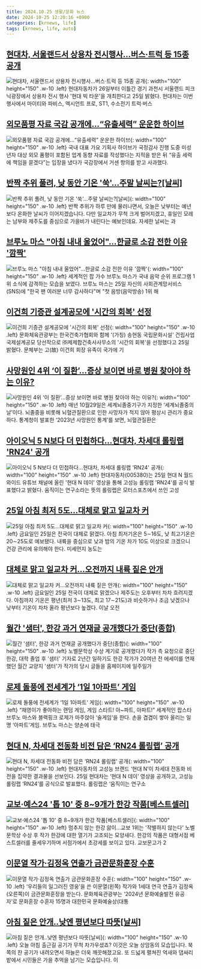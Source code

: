 ```yaml
---
title: 2024.10.25 생활/문화 뉴스
date: 2024-10-25 12:20:16 +0900
categories: [krnews, life]
tags: [krnews, life, auto]
---
```

## [현대차, 서울랜드서 상용차 전시행사…버스·트럭 등 15종 공개](https://n.news.naver.com/mnews/article/011/0004406960)

![현대차, 서울랜드서 상용차 전시행사…버스·트럭 등 15종 공개](https://mimgnews.pstatic.net/image/origin/011/2024/10/25/4406960.jpg?type=nf220_150){: width="100" height="150" .w-10 .left}
현대자동차가 26일부터 이틀간 경기 과천시 서울랜드 피크닉광장에서 상용차 전시 행사 '현대 빅 타운'을 개최한다고 25일 밝혔다. 현대차는 이번 행사에서 마이티와 파비스, 엑시언트 프로, ST1, 수소전기 트럭·버스

## [외모품평 자료 국감 공개에…“유출세력” 운운한 하이브](https://n.news.naver.com/mnews/article/005/0001733755)

![외모품평 자료 국감 공개에…“유출세력” 운운한 하이브](https://mimgnews.pstatic.net/image/origin/005/2024/10/25/1733755.jpg?type=nf220_150){: width="100" height="150" .w-10 .left}
국내 대표 가요 기획사 하이브가 국정감사 진행 도중 미성년자 대상 외모 품평이 포함된 업계 동향 자료를 작성했다는 지적을 받은 뒤 “유출 세력에 책임을 묻겠다”는 입장을 냈다가 국감장에서 거센 항의를 받고 사과했다.

## [반짝 추위 풀려, 낮 동안 기온 '쑥'...주말 날씨는?[날씨]](https://n.news.naver.com/mnews/article/052/0002104582)

![반짝 추위 풀려, 낮 동안 기온 '쑥'...주말 날씨는?[날씨]](https://mimgnews.pstatic.net/image/origin/052/2024/10/25/2104582.jpg?type=nf220_150){: width="100" height="150" .w-10 .left}
반짝 추위가 하루 만에 물러나면서, 오늘은 낮부터는 예년보다 온화한 날씨가 이어지겠습니다. 다만 일교차가 무척 크게 벌어지겠고, 휴일인 모레는 남부와 제주도를 중심으로 가을비가 내린다는 예보인데요. 자세한 날씨는 과

## [브루노 마스 "아침 내내 울었어"…한글로 소감 전한 이유 '깜짝'](https://n.news.naver.com/mnews/article/015/0005048709)

![브루노 마스 "아침 내내 울었어"…한글로 소감 전한 이유 '깜짝'](https://mimgnews.pstatic.net/image/origin/015/2024/10/25/5048709.jpg?type=nf220_150){: width="100" height="150" .w-10 .left}
세계적인 팝 가수 브루노 마스가 국내 음악 순위 프로그램 1위 소식에 감격하는 모습을 보였다. 브루노 마스는 25일 자신의 사회관계망서비스(SNS)에 "한국 팬 여러분 너무 감사하다"며 "첫 음방(음악방송) 1위 해

## [이건희 기증관 설계공모에 '시간의 회복' 선정](https://n.news.naver.com/mnews/article/003/0012863403)

![이건희 기증관 설계공모에 '시간의 회복' 선정](https://mimgnews.pstatic.net/image/origin/003/2024/10/25/12863403.jpg?type=nf220_150){: width="100" height="150" .w-10 .left}
문화체육관광부는 한국건축가협회와 함께 '(가칭) 송현동 국립문화시설' 건립사업 국제설계공모 당선작으로 ㈜제제합건축사사무소의 '시간의 회복'을 선정했다고 25일 밝혔다. 문체부는 고(故) 이건희 회장 유족이 국가에 기

## [사망원인 4위 ‘이 질환’…증상 보이면 바로 병원 찾아야 하는 이유?](https://n.news.naver.com/mnews/article/662/0000054663)

![사망원인 4위 ‘이 질환’…증상 보이면 바로 병원 찾아야 하는 이유?](https://mimgnews.pstatic.net/image/origin/662/2024/10/24/54663.jpg?type=nf220_150){: width="100" height="150" .w-10 .left}
매년 10월29일은 세계뇌졸중기구가 지정한 ‘세계뇌졸중의 날’이다. 뇌졸중을 비롯해 뇌혈관질환으로 인한 사망자가 적지 않아 평상시 관리가 중요하다. 통계청이 발표한 ‘2023년 사망원인 통계’를 보면, 뇌혈관질환은

## [아이오닉 5 N보다 더 민첩하다…현대차, 차세대 롤링랩 'RN24' 공개](https://n.news.naver.com/mnews/article/421/0007866890)

![아이오닉 5 N보다 더 민첩하다…현대차, 차세대 롤링랩 'RN24' 공개](https://mimgnews.pstatic.net/image/origin/421/2024/10/25/7866890.jpg?type=nf220_150){: width="100" height="150" .w-10 .left}
현대자동차(005380)는 25일 현대 N 월드와이드 유튜브 채널에 올린 '현대 N 데이' 영상을 통해 고성능 롤링랩 'RN24'를 공식 발표했다고 밝혔다. 움직이는 연구소라는 뜻의 롤링랩은 모터스포츠에서 쓰인 고성

## [25일 아침 최저 5도…대체로 맑고 일교차 커](https://n.news.naver.com/mnews/article/016/0002378634)

![25일 아침 최저 5도…대체로 맑고 일교차 커](https://mimgnews.pstatic.net/image/origin/016/2024/10/24/2378634.jpg?type=nf220_150){: width="100" height="150" .w-10 .left}
금요일인 25일은 전국이 대체로 맑겠다. 아침 최저기온은 5∼16도, 낮 최고기온은 20∼25도로 예보됐다. 내륙을 중심으로 낮과 밤의 기온 차가 10도 이상으로 크겠으니 건강 관리에 유의해야 한다. 미세먼지 농도는

## [대체로 맑고 일교차 커…오전까지 내륙 짙은 안개](https://n.news.naver.com/mnews/article/001/0015005484)

![대체로 맑고 일교차 커…오전까지 내륙 짙은 안개](https://mimgnews.pstatic.net/image/origin/001/2024/10/25/15005484.jpg?type=nf220_150){: width="100" height="150" .w-10 .left}
금요일인 25일 전국이 대체로 맑겠으나 제주도는 오후부터 차차 흐려지겠다. 아침까지 기온은 평년(최저 3∼13도, 최고 17∼21도)과 비슷하거나 조금 낮겠으나 낮부터 기온이 차차 올라 평년보다 높겠다. 이날 오전

## [월간 '샘터', 한강 과거 연재글 공개했다가 중단(종합)](https://n.news.naver.com/mnews/article/001/0015006211)

![월간 '샘터', 한강 과거 연재글 공개했다가 중단(종합)](https://mimgnews.pstatic.net/image/origin/001/2024/10/25/15006211.jpg?type=nf220_150){: width="100" height="150" .w-10 .left}
노벨문학상 수상 계기로 공개했다가 작가 측 요청으로 중단 한강, 대학 졸업 후 '샘터' 기자로 2년간 일하기도 한강 작가가 20여년 전 에세이를 연재했던 월간 교양지 '샘터'가 작가의 당시 글들을 홈페이지에 일주일가

## [로제 돌풍에 전세계가 ‘1일 1아파트’ 게임](https://n.news.naver.com/mnews/article/016/0002378417)

![로제 돌풍에 전세계가 ‘1일 1아파트’ 게임](https://mimgnews.pstatic.net/image/origin/016/2024/10/24/2378417.jpg?type=nf220_150){: width="100" height="150" .w-10 .left}
“채영이가 좋아하는 랜덤 게임, 게임 스타트! 아~파트, 아파트!” 세계적인 팝스타 브루노 마스와 블랙핑크 로제가 마주앉아 ‘술게임’을 한다. 손을 겹겹이 쌓아 올리는 일명 ‘아파트’게임. 브루노 마스는 양손에 태극

## [현대 N, 차세대 전동화 비전 담은 ‘RN24 롤링랩’ 공개](https://n.news.naver.com/mnews/article/016/0002378763)

![현대 N, 차세대 전동화 비전 담은 ‘RN24 롤링랩’ 공개](https://mimgnews.pstatic.net/image/origin/016/2024/10/25/2378763.jpg?type=nf220_150){: width="100" height="150" .w-10 .left}
현대자동차의 고성능 브랜드 ‘현대 N’이 차세대 전동화 비전을 집약한 결과물을 선보인다. 25일 현대차는 ‘현대 N 데이’ 영상을 공개하고, 고성능 롤링랩 ‘RN24’를 공식으로 발표했다. 롤링랩은 ‘움직이는 연구소

## [교보·예스24 '톱 10' 중 8~9개가 한강 작품[베스트셀러]](https://n.news.naver.com/mnews/article/001/0015005552)

![교보·예스24 '톱 10' 중 8~9개가 한강 작품[베스트셀러]](https://mimgnews.pstatic.net/image/origin/001/2024/10/25/15005552.jpg?type=nf220_150){: width="100" height="150" .w-10 .left}
멈추지 않는 한강 앓이…교보 1위는 '작별하지 않는다' 노벨문학상 수상 후 작가 한강에 대한 열기가 고조되는 모양새다. 한강의 작품은 대형서점 베스트셀러를 줄세우기하며 서점가에서 초강세를 보이고 있다. 교보문고가 2

## [이문열 작가·김정옥 연출가 금관문화훈장 수훈](https://n.news.naver.com/mnews/article/016/0002378990)

![이문열 작가·김정옥 연출가 금관문화훈장 수훈](https://mimgnews.pstatic.net/image/origin/016/2024/10/25/2378990.jpg?type=nf220_150){: width="100" height="150" .w-10 .left}
‘우리들의 일그러진 영웅’을 쓴 이문열(왼쪽) 작가와 1세대 연극 연출가 김정옥(오른쪽)이 금관문화훈장을 받는다. 문화체육관광부는 ‘2024년 문화예술발전 유공자’로 문화훈장 수훈자 15명과 대한민국 문화예술상(대통

## [아침 짙은 안개‥낮엔 평년보다 따뜻[날씨]](https://n.news.naver.com/mnews/article/214/0001382271)

![아침 짙은 안개‥낮엔 평년보다 따뜻[날씨]](https://mimgnews.pstatic.net/image/origin/214/2024/10/24/1382271.jpg?type=nf220_150){: width="100" height="150" .w-10 .left}
오늘 아침 출근길 공기가 무척 차가우셨죠? 이것은 오늘 상암동의 모습입니다. 북쪽의 찬 공기가 내려오면서 하늘은 더욱 깨끗해졌고요. 또 드넓게 펼쳐진 억새와 댑싸리 밭에서 시민들은 가을 추억을 남기는 모습입니다. 이

